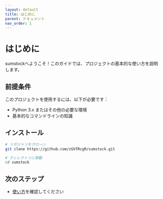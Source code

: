 ```yaml
---
layout: default
title: はじめに
parent: ドキュメント
nav_order: 1
---
```


# はじめに

sumstockへようこそ！このガイドでは、プロジェクトの基本的な使い方を説明します。

## 前提条件

このプロジェクトを使用するには、以下が必要です：

- Python 3.x またはその他の必要な環境
- 基本的なコマンドラインの知識

## インストール

```bash
# リポジトリをクローン
git clone https://github.com/zGVfRcgR/sumstock.git

# ディレクトリに移動
cd sumstock
```

## 次のステップ

- [使い方](usage.md)を確認してください
